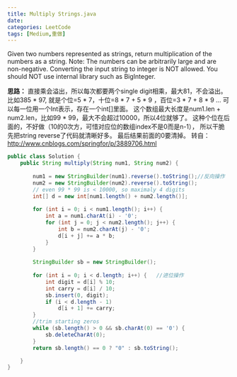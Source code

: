 ```yaml
---
title: Multiply Strings.java
date: 
categories: LeetCode
tags: [Medium,重做]
---
```

Given two numbers represented as strings, return multiplication of the numbers as a string.
Note:
The numbers can be arbitrarily large and are non-negative.
Converting the input string to integer is NOT allowed.
You should NOT use internal library such as BigInteger.
<!-- more -->
**思路：**
直接乘会溢出，所以每次都要两个single digit相乘，最大81，不会溢出。
比如385 * 97, 就是个位=5 * 7，十位=8 * 7 + 5 * 9 ，百位=3 * 7 + 8 * 9 …
可以每一位用一个Int表示，存在一个int[]里面。
这个数组最大长度是num1.len + num2.len，比如99 * 99，最大不会超过10000，所以4位就够了。
这种个位在后面的，不好做（10的0次方，可惜对应位的数组index不是0而是n-1），
所以干脆先把string reverse了代码就清晰好多。
最后结果前面的0要清掉。
转自：http://www.cnblogs.com/springfor/p/3889706.html
``` java
public class Solution {
    public String multiply(String num1, String num2) {
        
		num1 = new StringBuilder(num1).reverse().toString();//反向操作
		num2 = new StringBuilder(num2).reverse().toString();
		// even 99 * 99 is < 10000, so maximaly 4 digits
		int[] d = new int[num1.length() + num2.length()];
		
		for (int i = 0; i < num1.length(); i++) {
			int a = num1.charAt(i) - '0';
			for (int j = 0; j < num2.length(); j++) {
				int b = num2.charAt(j) - '0';
				d[i + j] += a * b;
			}
		}
		
		StringBuilder sb = new StringBuilder();
		
		for (int i = 0; i < d.length; i++) {   //进位操作
			int digit = d[i] % 10;
			int carry = d[i] / 10;
			sb.insert(0, digit);
			if (i < d.length - 1)
				d[i + 1] += carry;
		}
		//trim starting zeros
		while (sb.length() > 0 && sb.charAt(0) == '0') {
			sb.deleteCharAt(0);
		}
		return sb.length() == 0 ? "0" : sb.toString();

    }
}
```
